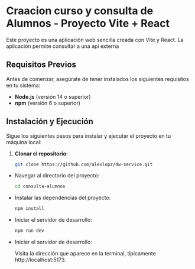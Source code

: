 # Craacion curso y consulta de Alumnos - Proyecto Vite + React

Este proyecto es una aplicación web sencilla creada con Vite y React. La aplicación permite consultar a una api externa

## Requisitos Previos

Antes de comenzar, asegúrate de tener instalados los siguientes requisitos en tu sistema:

- **Node.js** (versión 14 o superior)
- **npm** (versión 6 o superior)

## Instalación y Ejecución

Sigue los siguientes pasos para instalar y ejecutar el proyecto en tu máquina local:

1. **Clonar el repositorio:**

   ```bash
   git clone https://github.com/alexlopz/dw-service.git
   ```

- Navegar al directorio del proyecto:

  ```bash
  cd consulta-alumnos

  ```

- Instalar las dependencias del proyecto:

  ```bash
  npm install

  ```

- Iniciar el servidor de desarrollo:

  ```bash
  npm run dev

  ```

- Iniciar el servidor de desarrollo:

  Visita la dirección que aparece en la terminal, típicamente http://localhost:5173.

